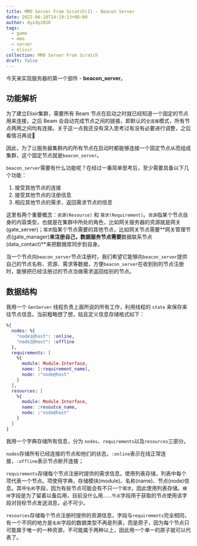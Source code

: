 ```yaml
---
title: MMO Server From Scratch(1) - Beacon Server
date: 2022-06-10T14:19:13+08:00
author: dyzdyz010
tags:
  - game
  - mmo
  - server
  - elixir
collection: MMO Server From Scratch
draft: false
---
```


今天来实现服务器的第一个部件 - **beacon_server**。

## 功能解析

为了建立Elixir集群，需要所有 Beam 节点在启动之时就已经知道一个固定的节点用来连接，之后 Beam 会自动完成节点之间的链接，即默认的`全连接`模式，所有节点两两之间均有连接。关于这一点我还没有深入思考过有没有必要进行调整，之后看情况再说🤪

因此，为了让服务器集群内的所有节点在启动时都能够连接一个固定节点从而组成集群，这个固定节点就是`beacon_server`。

`beacon_server`需要有什么功能呢？在经过一番简单思考后，至少需要具备以下几个功能：

1. 接受其他节点的连接
2. 接受其他节点的注册信息
3. 相应其他节点的需求，返回需求节点的信息

这里有两个重要概念：`资源(Resource)` 和 `需求(Requirement)`。`资源`指某个节点自身的内容类型，也就是在集群中所处的角色，比如网关服务器的资源就是网关(gate_server)；`需求`指某个节点需要的其他节点，比如网关节点需要**网关管理节点(gate_manager)**来注册自己，数据服务节点需要**数据联系节点(data_contact)**来把数据库同步到自身。

当一个节点向`beacon_server`节点注册时，我们希望它能够向`beacon_server`提供自己的节点名称、资源、需求等数据，方便`beacon_server`在收到别的节点注册时，能够把已经注册过的节点当做需求返回给别的节点。

## 数据结构

我用一个 `GenServer` 线程负责上面所说的所有工作，利用线程的 `state` 来保存来往节点信息。当前粗略想了想，姑且定义信息存储格式如下：

```elixir
%{
  nodes: %{
    "node1@host": :online,
    "node2@host": :offline
  },
  requirements: [
    %{
      module: Module.Interface,
      name: [:requirement_name],
      node: :"node@host"
    }
  ],
  resources: [
    %{
      module: Module.Interface,
      name: :resoutce_name,
      node: :"node@host"
    }
  ]
}
```

我用一个字典存储所有信息，分为 `nodes`、`requirements`以及`resources`三部分。

`nodes`存储所有已经连接的节点和他们的状态，`:online`表示在线正常连接，`:offline`表示节点断开连接；

`requirements`存储每个节点注册时提供的需求信息。使用列表存储，列表中每个项代表一个节点。项使用字典，存储模块(module)、名称(name)、节点(node)信息。其中`名称`字段，因为有些节点可能会有不只一个`需求`，因此使用列表存储。`模块`字段是为了留着以备后用，目前没什么用……`节点`字段用于获取的节点使用该字段对目标节点发送消息，必不可少。

`resources`存储每个节点注册时提供的资源信息，字段与`requirements`完全相同，有一个不同的地方是`名称`字段的数据类型不再是列表，而是原子，因为每个节点只可能属于唯一的一种资源，不可能属于两种以上，因此用一个单一的原子就可以代表了。
